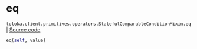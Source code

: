 # eq
`toloka.client.primitives.operators.StatefulComparableConditionMixin.eq` | [Source code](https://github.com/Toloka/toloka-kit/blob/v1.1.2/src/client/primitives/operators.py#L197)

```python
eq(self, value)
```


